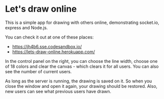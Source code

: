 # Let's draw online

This is a simple app for drawing with others online, demonstrating socket.io, express and Node.js.

You can check it out at one of these places:

-   https://jh4b6.sse.codesandbox.io/
-   https://lets-draw-online.herokuapp.com/

In the control panel on the right, you can choose the line width, choose one of 18 colors and clear the canvas - which clears it for all users. You can also see the number of current users.

As long as the server is running, the drawing is saved on it. So when you close the window and open it again, your drawing should be restored. Also, new users can see what previous users have drawn.
